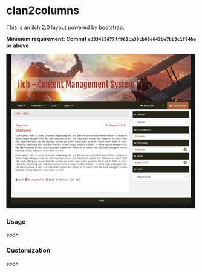 # clan2columns

This is an ilch 2.0 layout powered by bootstrap.

**Minimum requirement: Commit `ed33425d77ff963ca30cb00e642be7bb8c1f94be` or above**

![Screenshot](https://github.com/dastiii/ilch2-clan2columns/raw/master/config/screen.png)

### Usage

*soon*

### Customization

*soon*
